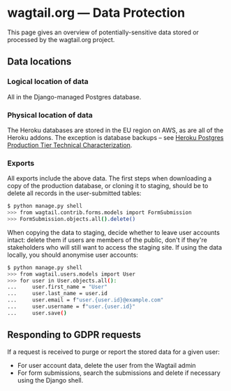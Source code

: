# wagtail.org — Data Protection

This page gives an overview of potentially-sensitive data stored or processed by the wagtail.org project.

## Data locations

### Logical location of data

All in the Django-managed Postgres database.

### Physical location of data

The Heroku databases are stored in the EU region on AWS, as are all of the Heroku addons. The exception is database backups – see [Heroku Postgres Production Tier Technical Characterization](https://devcenter.heroku.com/articles/heroku-postgres-production-tier-technical-characterization#data-encryption).

### Exports

All exports include the above data. The first steps when downloading a copy of the production database, or cloning it to staging, should be to delete all records in the user-submitted tables:

```bash
$ python manage.py shell
>>> from wagtail.contrib.forms.models import FormSubmission
>>> FormSubmission.objects.all().delete()
```

When copying the data to staging, decide whether to leave user accounts intact: delete them if users are members of the public, don't if they're stakeholders who will still want to access the staging site. If using the data locally, you should anonymise user accounts:

```bash
$ python manage.py shell
>>> from wagtail.users.models import User
>>> for user in User.objects.all():
...     user.first_name = "User"
...     user.last_name = user.id
...     user.email = f"user.{user.id}@example.com"
...     user.username = f"user.{user.id}"
...     user.save()
```

## Responding to GDPR requests

If a request is received to purge or report the stored data for a given user:

-   For user account data, delete the user from the Wagtail admin
-   For form submissions, search the submissions and delete if necessary using the Django shell.
